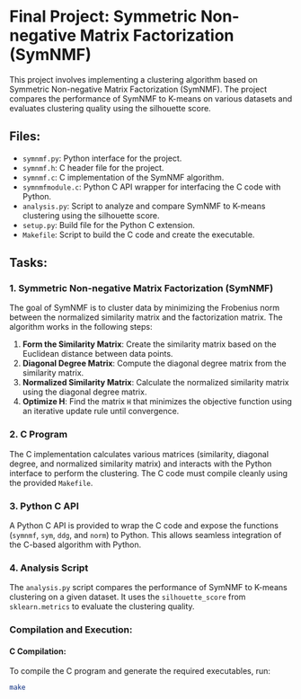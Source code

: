 # Final Project: Symmetric Non-negative Matrix Factorization (SymNMF)

This project involves implementing a clustering algorithm based on Symmetric Non-negative Matrix Factorization (SymNMF). The project compares the performance of SymNMF to K-means on various datasets and evaluates clustering quality using the silhouette score.

## Files:
- `symnmf.py`: Python interface for the project.
- `symnmf.h`: C header file for the project.
- `symnmf.c`: C implementation of the SymNMF algorithm.
- `symnmfmodule.c`: Python C API wrapper for interfacing the C code with Python.
- `analysis.py`: Script to analyze and compare SymNMF to K-means clustering using the silhouette score.
- `setup.py`: Build file for the Python C extension.
- `Makefile`: Script to build the C code and create the executable.

## Tasks:

### 1. Symmetric Non-negative Matrix Factorization (SymNMF)

The goal of SymNMF is to cluster data by minimizing the Frobenius norm between the normalized similarity matrix and the factorization matrix. The algorithm works in the following steps:

1. **Form the Similarity Matrix**: Create the similarity matrix based on the Euclidean distance between data points.
2. **Diagonal Degree Matrix**: Compute the diagonal degree matrix from the similarity matrix.
3. **Normalized Similarity Matrix**: Calculate the normalized similarity matrix using the diagonal degree matrix.
4. **Optimize H**: Find the matrix `H` that minimizes the objective function using an iterative update rule until convergence.

### 2. C Program

The C implementation calculates various matrices (similarity, diagonal degree, and normalized similarity matrix) and interacts with the Python interface to perform the clustering. The C code must compile cleanly using the provided `Makefile`.

### 3. Python C API

A Python C API is provided to wrap the C code and expose the functions (`symnmf`, `sym`, `ddg`, and `norm`) to Python. This allows seamless integration of the C-based algorithm with Python.

### 4. Analysis Script

The `analysis.py` script compares the performance of SymNMF to K-means clustering on a given dataset. It uses the `silhouette_score` from `sklearn.metrics` to evaluate the clustering quality.

### Compilation and Execution:

#### C Compilation:
To compile the C program and generate the required executables, run:

```bash
make
